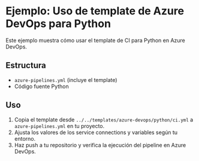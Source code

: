 # Ejemplo: Uso de template de Azure DevOps para Python

Este ejemplo muestra cómo usar el template de CI para Python en Azure DevOps.

## Estructura

- `azure-pipelines.yml` (incluye el template)
- Código fuente Python

## Uso

1. Copia el template desde `../../templates/azure-devops/python/ci.yml` a `azure-pipelines.yml` en tu proyecto.
2. Ajusta los valores de los service connections y variables según tu entorno.
3. Haz push a tu repositorio y verifica la ejecución del pipeline en Azure DevOps.
